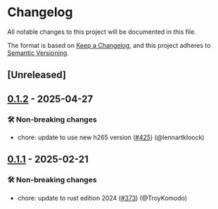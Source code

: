 # Changelog

<!--
This file is automatically generated by our release process.
DO NOT edit it directly.
If you want to add a change log entry for this package,
please create a new file in /changes.d/<pr-number>.toml
Refer to the [README.md](/changes.d/README.md) for more information.
-->

All notable changes to this project will be documented in this file.

The format is based on [Keep a Changelog](https://keepachangelog.com/en/1.0.0/),
and this project adheres to [Semantic Versioning](https://semver.org/spec/v2.0.0.html).

## [Unreleased]

## [0.1.2](https://github.com/ScuffleCloud/scuffle/compare/scuffle-mp4-v0.1.1...scuffle-mp4-v0.1.2) - 2025-04-27

### 🛠️ Non-breaking changes

- chore: update to use new h265 version ([#425](https://github.com/scufflecloud/scuffle/pull/425)) (@lennartkloock)

## [0.1.1](https://github.com/ScuffleCloud/scuffle/compare/scuffle-mp4-v0.1.0...scuffle-mp4-v0.1.1) - 2025-02-21

### 🛠️ Non-breaking changes

- chore: update to rust edition 2024 ([#373](https://github.com/scufflecloud/scuffle/pull/373)) (@TroyKomodo)
